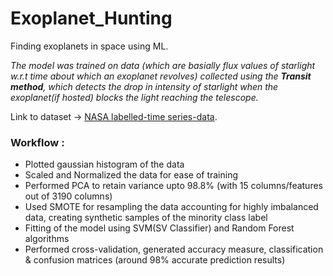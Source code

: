 # Exoplanet_Hunting
Finding exoplanets in space using ML.

*The model was trained on data (which are basially flux values of starlight w.r.t time about which an exoplanet revolves) collected using the **Transit method**, which detects the drop in intensity of starlight when the exoplanet(if hosted) blocks the light reaching the telescope.*

Link to dataset -> [NASA labelled-time series-data](https://www.kaggle.com/keplersmachines/kepler-labelled-time-series-data).


  
  
### Workflow :
  
- Plotted gaussian histogram of the data 
- Scaled and Normalized the data for ease of training 
- Performed PCA to retain variance upto 98.8% (with 15 columns/features out of 3190 columns) 
- Used SMOTE for resampling the data accounting for highly imbalanced data, creating synthetic samples of the minority class label 
- Fitting of the model using SVM(SV Classifier) and Random Forest algorithms 
- Performed cross-validation, generated accuracy measure, classification & confusion matrices (around 98% accurate prediction results)

